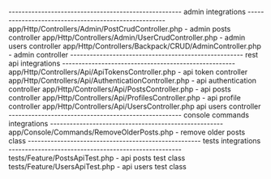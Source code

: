 ----------------------------------------------------- admin integrations -----------------------------------------------------
app/Http/Controllers/Admin/PostCrudController.php - admin posts controller
app/Http/Controllers/Admin/UserCrudController.php - admin users controller
app/Http/Controllers/Backpack/CRUD/AdminController.php - admin controller
----------------------------------------------------- rest api integrations -----------------------------------------------------
app/Http/Controllers/Api/ApiTokensController.php - api token controller
app/Http/Controllers/Api/AuthenticationController.php - api authentication controller
app/Http/Controllers/Api/PostsController.php - api posts controller
app/Http/Controllers/Api/ProfilesController.php - api profile controller
app/Http/Controllers/Api/UsersController.php api users controller
----------------------------------------------------- console commands integrations -----------------------------------------------------
app/Console/Commands/RemoveOlderPosts.php - remove older posts class
----------------------------------------------------- tests integrations -----------------------------------------------------
tests/Feature/PostsApiTest.php - api posts test class
tests/Feature/UsersApiTest.php - api users test class
